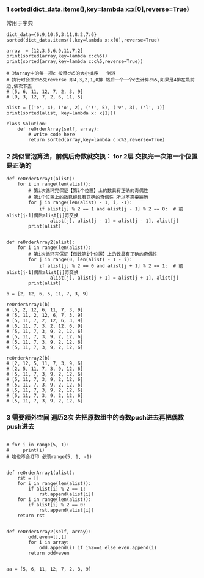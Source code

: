 ### 1 sorted(dict_data.items(),key=lambda x:x[0],reverse=True)

常用于字典
    
    dict_data={6:9,10:5,3:11,8:2,7:6}
    sorted(dict_data.items(),key=lambda x:x[0],reverse=True)

    array  = [12,3,5,6,9,11,7,2]
    print(sorted(array,key=lambda c:c%5))
    print(sorted(array,key=lambda c:c%5,reverse=True))

    # 对array中的每一项c 按照c%5的大小排序   倒转
    # 执行时会按c%5先reverse 即4,3,2,1,0排 然后一个一个c去计算c%5,如果是4排在最前边,依次下去
    # [5, 6, 11, 12, 7, 2, 3, 9]
    # [9, 3, 12, 7, 2, 6, 11, 5]

    alist = [('e', 4), ('o', 2), ('!', 5), ('v', 3), ('l', 1)]
    print(sorted(alist, key=lambda x: x[1]))


```python3
class Solution:
    def reOrderArray(self, array):
        # write code here
        return sorted(array,key=lambda c:c%2,reverse=True)

```


### 2 类似冒泡算法，前偶后奇数就交换： for 2层  交换完一次第一个位置是正确的


```python3
def reOrderArray1(alist):
    for i in range(len(alist)):
        # 第i次循环完保证【第i个位置】上的数具有正确的奇偶性
        # 第i个位置上的数已经具有正确的奇偶性 所以不需要遍历
        for j in range(len(alist) - 1, i, -1): 
            if alist[j] % 2 == 1 and alist[j - 1] % 2 == 0:  # 前alist[j-1]偶后alist[j]奇交换
                alist[j], alist[j - 1] = alist[j - 1], alist[j]
        print(alist)

        
def reOrderArray2(alist):
    for i in range(len(alist)):
        # 第i次循环完保证【倒数第i个位置】上的数具有正确的奇偶性
        for j in range(0, len(alist) - 1 - i): 
            if alist[j] % 2 == 0 and alist[j + 1] % 2 == 1:  # 前alist[j-1]偶后alist[j]奇交换
                alist[j], alist[j + 1] = alist[j + 1], alist[j]
        print(alist)

b = [2, 12, 6, 5, 11, 7, 3, 9]

reOrderArray1(b)
# [5, 2, 12, 6, 11, 7, 3, 9]
# [5, 11, 2, 12, 6, 7, 3, 9]
# [5, 11, 7, 2, 12, 6, 3, 9]
# [5, 11, 7, 3, 2, 12, 6, 9]
# [5, 11, 7, 3, 9, 2, 12, 6]
# [5, 11, 7, 3, 9, 2, 12, 6]
# [5, 11, 7, 3, 9, 2, 12, 6]
# [5, 11, 7, 3, 9, 2, 12, 6]

reOrderArray2(b)
# [2, 12, 5, 11, 7, 3, 9, 6]
# [2, 5, 11, 7, 3, 9, 12, 6]
# [5, 11, 7, 3, 9, 2, 12, 6]
# [5, 11, 7, 3, 9, 2, 12, 6]
# [5, 11, 7, 3, 9, 2, 12, 6]
# [5, 11, 7, 3, 9, 2, 12, 6]
# [5, 11, 7, 3, 9, 2, 12, 6]
# [5, 11, 7, 3, 9, 2, 12, 6]
```


### 3 需要额外空间 遍历2次 先把原数组中的奇数push进去再把偶数push进去

```python3

# for i in range(5, 1):   
#     print(i)
# 啥也不会打印 必须range(5, 1, -1)


def reOrderArray1(alist):
    rst = []
    for i in range(len(alist)):
        if alist[i] % 2 == 1:
            rst.append(alist[i])
    for i in range(len(alist)):
        if alist[i] % 2 == 0:
            rst.append(alist[i])
    return rst
    
    
def reOrderArray2(self, array):
        odd,even=[],[]
        for i in array:
            odd.append(i) if i%2==1 else even.append(i)
        return odd+even 
        
        
aa = [5, 6, 11, 12, 7, 2, 3, 9]
```

        
        






